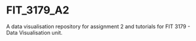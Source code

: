 # FIT_3179_A2
A data visualisation repository for assignment 2 and tutorials for FIT 3179 - Data Visualisation unit.
